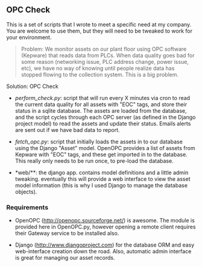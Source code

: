 ## OPC Check ##

This is a set of scripts that I wrote to meet a specific need at my company.  You are welcome to use them, but they will need to be tweaked to work for your environment.

> Problem: We monitor assets on our plant floor using OPC software (Kepware) that reads data from PLCs.  When data quality goes bad for some reason (networking issue, PLC address change, power issue, etc), we have no way of knowing until people realize data has stopped flowing to the collection system.  This is a big problem.

Solution: OPC Check

- *perform_check.py*: script that will run every X minutes via cron to read the current data quality for all assets with "EOC" tags, and store their status in a sqlite database.  The assets are loaded from the database, and the script cycles through each OPC server (as defined in the Django project model) to read the assets and update their status.  Emails alerts are sent out if we have bad data to report.

- *fetch_opc.py*: script that initially loads the assets in to our database using the Django "Asset" model.  OpenOPC provides a list of assets from Kepware with "EOC" tags, and these get imported in to the database.  This really only needs to be run once, to pre-load the database.

- *web/**: the django app.  contains model definitions and a little admin tweaking.  eventually this will provide a web interface to view the asset model information (this is why I used Django to manage the database objects).

### Requirements ###
- OpenOPC (http://openopc.sourceforge.net/) is awesome.  The module is provided here in OpenOPC.py, however opening a remote client requires their Gateway service to be installed also.

- Django (http://www.djangoproject.com) for the database ORM and easy web-interface creation down the road.  Also, automatic admin interface is great for managing our asset records.

